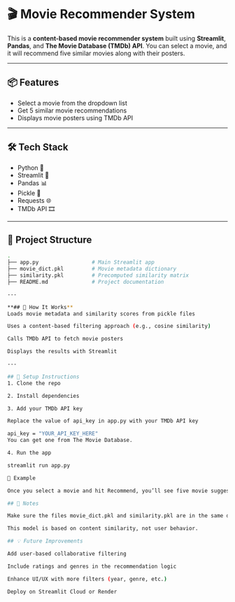 # 🎬 Movie Recommender System

This is a **content-based movie recommender system** built using **Streamlit**, **Pandas**, and **The Movie Database (TMDb) API**. You can select a movie, and it will recommend five similar movies along with their posters.

---

## 📦 Features

- Select a movie from the dropdown list
- Get 5 similar movie recommendations
- Displays movie posters using TMDb API

---

## 🛠️ Tech Stack

- Python 🐍
- Streamlit 🎈
- Pandas 📊
- Pickle 🧪
- Requests 🌐
- TMDb API 🎞️

---

## 📁 Project Structure

```bash
.
├── app.py                 # Main Streamlit app
├── movie_dict.pkl         # Movie metadata dictionary
├── similarity.pkl         # Precomputed similarity matrix
├── README.md              # Project documentation

---

**## 🧠 How It Works**
Loads movie metadata and similarity scores from pickle files

Uses a content-based filtering approach (e.g., cosine similarity)

Calls TMDb API to fetch movie posters

Displays the results with Streamlit

---

## 🔧 Setup Instructions
1. Clone the repo

2. Install dependencies

3. Add your TMDb API key

Replace the value of api_key in app.py with your TMDb API key

api_key = "YOUR_API_KEY_HERE"
You can get one from The Movie Database.

4. Run the app

streamlit run app.py

📸 Example

Once you select a movie and hit Recommend, you’ll see five movie suggestions with their posters displayed side-by-side.

## 📌 Notes

Make sure the files movie_dict.pkl and similarity.pkl are in the same directory.

This model is based on content similarity, not user behavior.

## 💡 Future Improvements

Add user-based collaborative filtering

Include ratings and genres in the recommendation logic

Enhance UI/UX with more filters (year, genre, etc.)

Deploy on Streamlit Cloud or Render
